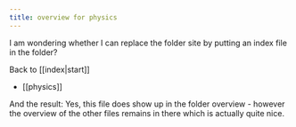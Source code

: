 ```yaml
---
title: overview for physics
---
```


I am wondering whether I can replace the folder site by putting an index file in the folder?

Back to [[index|start]] 
- [[physics]]

And the result: Yes, this file does show up in the folder overview - however the overview of the other files remains in there which is actually quite nice.